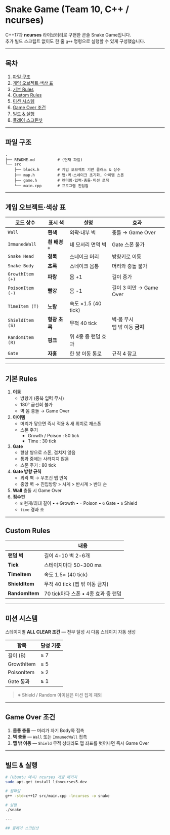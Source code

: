 # Snake Game (Team 10, C++ / ncurses)

C++17과 **ncurses** 라이브러리로 구현한 콘솔 Snake Game입니다.  
추가 빌드 스크립트 없이도 한 줄 `g++` 명령으로 실행할 수 있게 구성했습니다.

---

## 목차
1. [파일 구조](#파일-구조)
2. [게임 오브젝트·색상 표](#게임-오브젝트색상-표)
3. [기본 Rules](#기본-rules)
4. [Custom Rules](#custom-rules)
5. [미션 시스템](#미션-시스템)
6. [Game Over 조건](#game-over-조건)
7. [빌드 & 실행](#빌드--실행)
8. [플레이 스크린샷](#플레이-스크린샷)

---

## 파일 구조

```
.
├── README.md          # (현재 파일)
└── src
    ├── block.h        # 게임 오브젝트 기반 클래스 & 상수
    ├── map.h          # 맵·벽·스네이크 초기화, 아이템 스폰
    ├── game.h         # 렌더링·입력·충돌·미션 로직
    └── main.cpp       # 프로그램 진입점
```

---

## 게임 오브젝트·색상 표

| 코드 상수 | 표시 색 | 설명 | 효과 |
|-----------|---------|------|------|
| `Wall`              | **흰색**        | 외곽·내부 벽 | 충돌 → Game Over |
| `ImmunedWall`       | **흰 배경 `+`**     | 네 모서리 면역 벽 | Gate 스폰 불가 |
| `Snake Head`        | **청록**        | 스네이크 머리 | 방향키로 이동 |
| `Snake Body`        | **초록**        | 스네이크 몸통 | 머리와 충돌 불가 |
| `GrowthItem (+)`    | **파랑**        | 몸 +1 | 길이 증가 |
| `PoisonItem (-)`    | **빨강**        | 몸 -1 | 길이 3 미만 → Game Over |
| `TimeItem (T)`      | **노랑**        | 속도 ×1.5 (40 tick) | |
| `ShieldItem (S)`    | **형광 초록**   | 무적 40 tick | 벽·몸 무시<br>맵 밖 이동 **금지** |
| `RandomItem (R)`    | **핑크**        | 위 4종 중 랜덤 효과 | |
| `Gate`              | **자홍**        | 한 쌍 이동 통로 | 규칙 4 참고 |

---

## 기본 Rules
1. **이동**  
   * 방향키 (중복 입력 무시)  
   * 180° 급선회 불가  
   * 벽·몸 충돌 → Game Over
2. **아이템**  
   * 머리가 닿으면 즉시 적용 & 새 위치로 재스폰  
   * 스폰 주기  
     * Growth / Poison : 50 tick  
     * Time : 30 tick
3. **Gate**  
   * 항상 쌍으로 스폰, 겹치지 않음  
   * 통과 중에는 사라지지 않음  
   * 스폰 주기 : 80 tick
4. **Gate 방향 규칙**  
   * 외곽 벽 → 무조건 맵 안쪽  
   * 중앙 벽 → 진입방향 > 시계 > 반시계 > 반대 순
5. **Wall** 충돌 시 Game Over
6. **점수판**  
   * `B` 현재/최대 길이 • `+` Growth • `-` Poison • `G` Gate • `S` Shield  
   * `time` 경과 초

---

## Custom Rules
|            | 내용 |
|------------|------|
| **랜덤 벽** | 길이 4-10 벽 2-6개 |
| **Tick**   | 스테이지마다 50-300 ms |
| **TimeItem** | 속도 1.5× (40 tick) |
| **ShieldItem** | 무적 40 tick (맵 밖 이동 금지) |
| **RandomItem** | 70 tick마다 스폰 • 4종 효과 중 랜덤 |

---

## 미션 시스템
스테이지별 **ALL CLEAR 조건** — 전부 달성 시 다음 스테이지 자동 생성

| 항목 | 달성 기준 |
|------|-----------|
| 길이 (B) | ≥ 7 |
| GrowthItem | ≥ 5 |
| PoisonItem | ≥ 2 |
| Gate 통과 | ≥ 1 |
> ※ Shield / Random 아이템은 미션 집계 제외

---

## Game Over 조건
1. **몸통 충돌** — 머리가 자기 Body와 접촉  
2. **벽 충돌** — `Wall` 또는 `ImmunedWall` 접촉  
3. **맵 밖 이동** — `Shield` 무적 상태라도 맵 좌표를 벗어나면 즉시 Game Over  

---

## 빌드 & 실행
```bash
# (Ubuntu 예시) ncurses 개발 패키지
sudo apt-get install libncurses5-dev

# 컴파일
g++ -std=c++17 src/main.cpp -lncurses -o snake

# 실행
./snake

---

## 플레이 스크린샷

